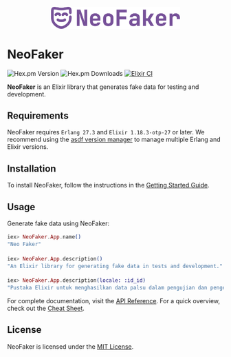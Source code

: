 <p align="center">
  <a href="https://hexdocs.pm/neo_faker" target="_blank">
    <img src="./lib/assets/logo/full_logo.svg" width="300" alt="NeoFaker Logo">
  </a>
</p>

# NeoFaker

![Hex.pm Version](https://img.shields.io/hexpm/v/neo_faker) ![Hex.pm Downloads](https://img.shields.io/hexpm/dt/neo_faker) [![Elixir CI](https://github.com/muzhawir/neo_faker/actions/workflows/build.yml/badge.svg)](https://github.com/muzhawir/neo_faker/actions/workflows/build.yml)

**NeoFaker** is an Elixir library that generates fake data for testing and development.

## Requirements

NeoFaker requires `Erlang 27.3` and `Elixir 1.18.3-otp-27` or later. We recommend using the
[asdf version manager](https://asdf-vm.com) to manage multiple Erlang and Elixir versions.

## Installation

To install NeoFaker, follow the instructions in the [Getting Started Guide](https://hexdocs.pm/neo_faker/getting-started.html).

## Usage

Generate fake data using NeoFaker:

```elixir
iex> NeoFaker.App.name()
"Neo Faker"

iex> NeoFaker.App.description()
"An Elixir library for generating fake data in tests and development."

iex> NeoFaker.App.description(locale: :id_id)
"Pustaka Elixir untuk menghasilkan data palsu dalam pengujian dan pengembangan."
```

For complete documentation, visit the [API Reference](https://hexdocs.pm/neo_faker/api-reference.html).
For a quick overview, check out the [Cheat Sheet](https://hexdocs.pm/neo_faker/cheat.html).

## License

NeoFaker is licensed under the [MIT License](https://github.com/muzhawir/neo_faker/blob/main/LICENSE.md).

